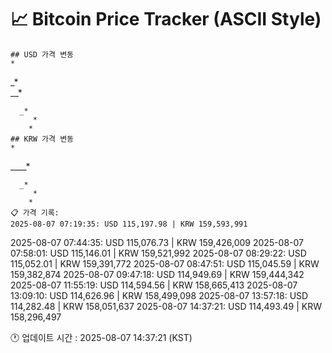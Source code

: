 # 📈 Bitcoin Price Tracker (ASCII Style)
    ## USD 가격 변동 
    *         
 _*       
   __*    
          
          
      _*  
         *
        * 
    ## KRW 가격 변동
    *         
 ____*    
          
          
          
      _*  
         *
        * 
    📋 가격 기록:
    2025-08-07 07:19:35: USD 115,197.98 | KRW 159,593,991
2025-08-07 07:44:35: USD 115,076.73 | KRW 159,426,009
2025-08-07 07:58:01: USD 115,146.01 | KRW 159,521,992
2025-08-07 08:29:22: USD 115,052.01 | KRW 159,391,772
2025-08-07 08:47:51: USD 115,045.59 | KRW 159,382,874
2025-08-07 09:47:18: USD 114,949.69 | KRW 159,444,342
2025-08-07 11:55:19: USD 114,594.56 | KRW 158,665,413
2025-08-07 13:09:10: USD 114,626.96 | KRW 158,499,098
2025-08-07 13:57:18: USD 114,282.48 | KRW 158,051,637
2025-08-07 14:37:21: USD 114,493.49 | KRW 158,296,497
    
🕐 업데이트 시간 : 2025-08-07 14:37:21 (KST)
